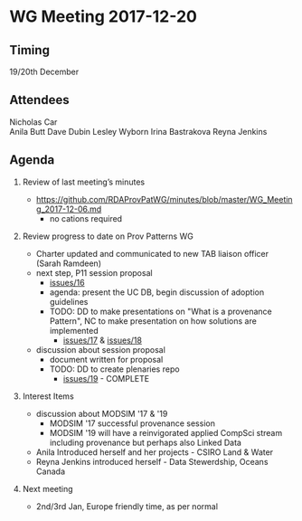 # WG Meeting 2017-12-20


## Timing
19/20th December


## Attendees
Nicholas Car  
Anila Butt
Dave Dubin
Lesley Wyborn
Irina Bastrakova
Reyna Jenkins


## Agenda
1. Review of last meeting’s minutes
	* <https://github.com/RDAProvPatWG/minutes/blob/master/WG_Meeting_2017-12-06.md>
		* no cations required

2. Review progress to date on Prov Patterns WG
	* Charter updated and communicated to new TAB liaison officer (Sarah Ramdeen)
	* next step, P11 session proposal
		* [issues/16](https://github.com/RDAProvPatWG/minutes/issues/16)
		* agenda: present the UC DB, begin discussion of adoption guidelines
		* TODO: DD to make presentations on "What is a provenance Pattern", NC to make presentation on how solutions are implemented
			* [issues/17](https://github.com/RDAProvPatWG/minutes/issues/17) & [issues/18](https://github.com/RDAProvPatWG/minutes/issues/18)
	* discussion about session proposal
		* document written for proposal
		* TODO: DD to create plenaries repo
			* [issues/19](https://github.com/RDAProvPatWG/minutes/issues/19) - COMPLETE
3. Interest Items
	* discussion about MODSIM '17 & '19
		* MODSIM '17 successful provenance session
		* MODSIM '19 will have a reinvigorated applied CompSci stream including provenance but perhaps also Linked Data
	* Anila Introduced herself and her projects - CSIRO Land & Water
	* Reyna Jenkins introduced herself - Data Stewerdship, Oceans Canada

4. Next meeting
	* 2nd/3rd Jan, Europe friendly time, as per normal
